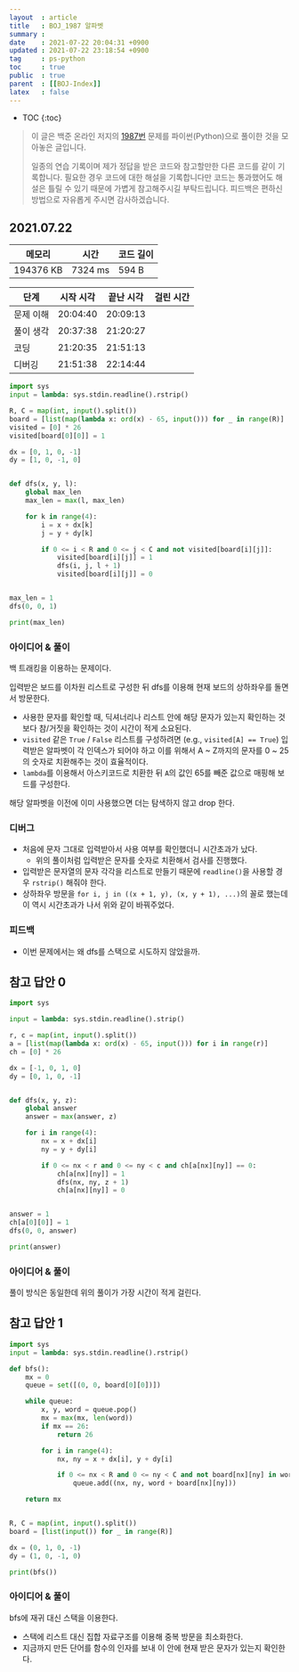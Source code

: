 ```yaml
---
layout  : article
title   : BOJ_1987 알파벳
summary : 
date    : 2021-07-22 20:04:31 +0900
updated : 2021-07-22 23:18:54 +0900
tag     : ps-python
toc     : true
public  : true
parent  : [[BOJ-Index]]
latex   : false
---
```

* TOC
{:toc}

> 이 글은 백준 온라인 저지의 [1987번](https://www.acmicpc.net/problem/1987) 문제를 파이썬(Python)으로 풀이한 것을 모아놓은 글입니다.
>
> 일종의 연습 기록이며 제가 정답을 받은 코드와 참고할만한 다른 코드를 같이 기록합니다. 필요한 경우 코드에 대한 해설을 기록합니다만 코드는 통과했어도 해설은 틀릴 수 있기 때문에 가볍게 참고해주시길 부탁드립니다. 피드백은 편하신 방법으로 자유롭게 주시면 감사하겠습니다.

## 2021.07.22

| 메모리    | 시간    | 코드 길이 |
| --------- | ------- | --------- |
| 194376 KB | 7324 ms | 594 B     |

| 단계      | 시작 시각 | 끝난 시각 | 걸린 시간 |
| --------- | --------- | --------- | --------- |
| 문제 이해 | 20:04:40  | 20:09:13  |           |
| 풀이 생각 | 20:37:38  | 21:20:27  |           |
| 코딩      | 21:20:35  | 21:51:13  |           |
| 디버깅    | 21:51:38  | 22:14:44  |           |

```python
import sys
input = lambda: sys.stdin.readline().rstrip()

R, C = map(int, input().split())
board = [list(map(lambda x: ord(x) - 65, input())) for _ in range(R)]
visited = [0] * 26
visited[board[0][0]] = 1

dx = [0, 1, 0, -1]
dy = [1, 0, -1, 0]


def dfs(x, y, l):
    global max_len
    max_len = max(l, max_len)

    for k in range(4):
        i = x + dx[k]
        j = y + dy[k]

        if 0 <= i < R and 0 <= j < C and not visited[board[i][j]]:
            visited[board[i][j]] = 1
            dfs(i, j, l + 1)
            visited[board[i][j]] = 0


max_len = 1
dfs(0, 0, 1)

print(max_len)
```

### 아이디어 & 풀이

백 트래킹을 이용하는 문제이다.

입력받은 보드를 이차원 리스트로 구성한 뒤 dfs를 이용해 현재 보드의 상하좌우를 돌면서 방문한다.

* 사용한 문자를 확인할 때, 딕셔너리나 리스트 안에 해당 문자가 있는지 확인하는 것보다 참/거짓을 확인하는 것이 시간이 적게 소요된다.
* `visited` 같은 `True` / `False` 리스트를 구성하려면 (e.g., `visited[A] == True`) 입력받은 알파벳이 각 인덱스가 되어야 하고 이를 위해서 A ~ Z까지의 문자를 0 ~ 25의 숫자로 치환해주는 것이 효율적이다.
* `lambda`를 이용해서 아스키코드로 치환한 뒤 `A`의 값인 65를 빼준 값으로 매핑해 보드를 구성한다.

해당 알파벳을 이전에 이미 사용했으면 더는 탐색하지 않고 drop 한다.

### 디버그

* 처음에 문자 그대로 입력받아서 사용 여부를 확인했더니 시간초과가 났다.
    * 위의 풀이처럼 입력받은 문자를 숫자로 치환해서 검사를 진행했다.
* 입력받은 문자열의 문자 각각을 리스트로 만들기 때문에 `readline()`을 사용할 경우 `rstrip()` 해줘야 한다.
* 상하좌우 방문을 `for i, j in ((x + 1, y), (x, y + 1), ...)`의 꼴로 했는데 이 역시 시간초과가 나서 위와 같이 바꿔주었다.

### 피드백

* 이번 문제에서는 왜 dfs를 스택으로 시도하지 않았을까.

## 참고 답안 0

```python
import sys

input = lambda: sys.stdin.readline().strip()

r, c = map(int, input().split())
a = [list(map(lambda x: ord(x) - 65, input())) for i in range(r)]
ch = [0] * 26

dx = [-1, 0, 1, 0]
dy = [0, 1, 0, -1]


def dfs(x, y, z):
    global answer
    answer = max(answer, z)

    for i in range(4):
        nx = x + dx[i]
        ny = y + dy[i]

        if 0 <= nx < r and 0 <= ny < c and ch[a[nx][ny]] == 0:
            ch[a[nx][ny]] = 1
            dfs(nx, ny, z + 1)
            ch[a[nx][ny]] = 0


answer = 1
ch[a[0][0]] = 1
dfs(0, 0, answer)

print(answer)
```

### 아이디어 & 풀이

풀이 방식은 동일한데 위의 풀이가 가장 시간이 적게 걸린다.

## 참고 답안 1

```python
import sys
input = lambda: sys.stdin.readline().rstrip()

def bfs():
    mx = 0
    queue = set([(0, 0, board[0][0])])

    while queue:
        x, y, word = queue.pop()
        mx = max(mx, len(word))
        if mx == 26:
            return 26

        for i in range(4):
            nx, ny = x + dx[i], y + dy[i]

            if 0 <= nx < R and 0 <= ny < C and not board[nx][ny] in word:
                queue.add((nx, ny, word + board[nx][ny]))

    return mx


R, C = map(int, input().split())
board = [list(input()) for _ in range(R)]

dx = (0, 1, 0, -1)
dy = (1, 0, -1, 0)

print(bfs())
```

### 아이디어 & 풀이

bfs에 재귀 대신 스택을 이용한다.

* 스택에 리스트 대신 집합 자료구조를 이용해 중복 방문을 최소화한다.
* 지금까지 만든 단어를 함수의 인자를 보내 이 안에 현재 받은 문자가 있는지 확인한다.

